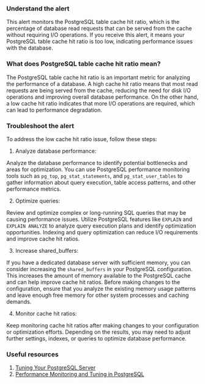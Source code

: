 ### Understand the alert

This alert monitors the PostgreSQL table cache hit ratio, which is the percentage of database read requests that can be served from the cache without requiring I/O operations. If you receive this alert, it means your PostgreSQL table cache hit ratio is too low, indicating performance issues with the database.

### What does PostgreSQL table cache hit ratio mean?

The PostgreSQL table cache hit ratio is an important metric for analyzing the performance of a database. A high cache hit ratio means that most read requests are being served from the cache, reducing the need for disk I/O operations and improving overall database performance. On the other hand, a low cache hit ratio indicates that more I/O operations are required, which can lead to performance degradation.

### Troubleshoot the alert

To address the low cache hit ratio issue, follow these steps:

1. Analyze database performance:

Analyze the database performance to identify potential bottlenecks and areas for optimization. You can use PostgreSQL performance monitoring tools such as `pg_top`, `pg_stat_statements`, and `pg_stat_user_tables` to gather information about query execution, table access patterns, and other performance metrics.

2. Optimize queries:

Review and optimize complex or long-running SQL queries that may be causing performance issues. Utilize PostgreSQL features like `EXPLAIN` and `EXPLAIN ANALYZE` to analyze query execution plans and identify optimization opportunities. Indexing and query optimization can reduce I/O requirements and improve cache hit ratios.

3. Increase shared_buffers:

If you have a dedicated database server with sufficient memory, you can consider increasing the `shared_buffers` in your PostgreSQL configuration. This increases the amount of memory available to the PostgreSQL cache and can help improve cache hit ratios. Before making changes to the configuration, ensure that you analyze the existing memory usage patterns and leave enough free memory for other system processes and caching demands.

4. Monitor cache hit ratios:

Keep monitoring cache hit ratios after making changes to your configuration or optimization efforts. Depending on the results, you may need to adjust further settings, indexes, or queries to optimize database performance.

### Useful resources

1. [Tuning Your PostgreSQL Server](https://www.postgresql.org/docs/current/runtime-config-resource.html)
2. [Performance Monitoring and Tuning in PostgreSQL](https://learn.netdata.cloud/docs/agent/collectors/python.d.plugin/postgres#monitoring)
